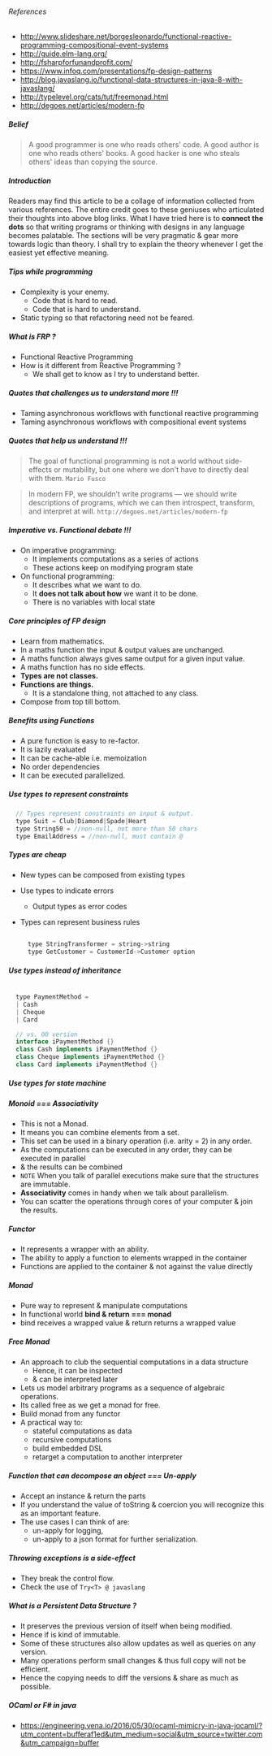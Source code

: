 ###### References
- http://www.slideshare.net/borgesleonardo/functional-reactive-programming-compositional-event-systems
- http://guide.elm-lang.org/
- http://fsharpforfunandprofit.com/
- https://www.infoq.com/presentations/fp-design-patterns
- http://blog.javaslang.io/functional-data-structures-in-java-8-with-javaslang/
- http://typelevel.org/cats/tut/freemonad.html
- http://degoes.net/articles/modern-fp



##### Belief
> A good programmer is one who reads others' code.
> A good author is one who reads others' books.
> A good hacker is one who steals others' ideas than copying the source.


##### Introduction
Readers may find this article to be a collage of information collected from
various references. The entire credit goes to these geniuses who articulated
their thoughts into above blog links. What I have tried here is to **connect the
dots** so that writing programs or thinking with designs in any language becomes
palatable. The sections will be very pragmatic & gear more towards logic than
theory. I shall try to explain the theory whenever I get the easiest yet effective
meaning.



##### Tips while programming
- Complexity is your enemy.
  - Code that is hard to read.
  - Code that is hard to understand.
- Static typing so that refactoring need not be feared.



##### What is FRP ?
- Functional Reactive Programming
- How is it different from  Reactive Programming ?
  - We shall get to know as I try to understand better.


##### Quotes that challenges us to understand more !!!
- Taming asynchronous workflows with functional reactive programming
- Taming asynchronous workflows with compositional event systems


##### Quotes that help us understand !!!

  > The goal of functional programming is not a world without side-effects or
  > mutability, but one where we don't have to directly deal with them.
  > ```Mario Fusco```


  > In modern FP, we shouldn’t write programs — we should write descriptions of
  > programs, which we can then introspect, transform, and interpret at will.
  > ```http://degoes.net/articles/modern-fp```


##### Imperative vs. Functional debate !!!
- On imperative programming:
  - It implements computations as a series of actions
  - These actions keep on modifying program state
- On functional programming:
  - It describes what we want to do.
  - It **does not talk about how** we want it to be done.
  - There is no variables with local state


##### Core principles of FP design
- Learn from mathematics.
- In a maths function the input & output values are unchanged.
- A maths function always gives same output for a given input value.
- A maths function has no side effects.
- **Types are not classes.**
- **Functions are things.**
  - It is a standalone thing, not attached to any class.
- Compose from top till bottom.


##### Benefits using Functions
- A pure function is easy to re-factor.
- It is lazily evaluated
- It can be cache-able i.e. memoization
- No order dependencies
- It can be executed parallelized.


##### Use types to **represent constraints**
```java
  // Types represent constraints on input & output.
  type Suit = Club|Diamond|Spade|Heart
  type String50 = //non-null, not more than 50 chars
  type EmailAddress = //non-null, must contain @
```

##### Types are cheap
- New types can be composed from existing types
- Use types to indicate errors
  - Output types as error codes
- Types can represent business rules

  ```java

    type StringTransformer = string->string
    type GetCustomer = CustomerId->Customer option

  ```

##### Use types instead of inheritance

  ```java

    type PaymentMethod =
    | Cash
    | Cheque
    | Card

    // vs. OO version
    interface iPaymentMethod {}
    class Cash implements iPaymentMethod {}
    class Cheque implements iPaymentMethod {}
    class Card implements iPaymentMethod {}
  ```

##### Use types for state machine


##### Monoid === Associativity
- This is not a Monad.
- It means you can combine elements from a set.
- This set can be used in a binary operation (i.e. arity = 2) in any order.
- As the computations can be executed in any order, they can be executed in parallel
- & the results can be combined
- ```NOTE``` When you talk of parallel executions make sure that the structures are immutable.
- **Associativity** comes in handy when we talk about parallelism.
- You can scatter the operations through cores of your computer & join the results.


##### Functor
- It represents a wrapper with an ability.
- The ability to apply a function to elements wrapped in the container
- Functions are applied to the container & not against the value directly


##### Monad
- Pure way to represent & manipulate computations
- In functional world **bind & return === monad**
- bind receives a wrapped value & return returns a wrapped value

##### Free Monad
- An approach to club the sequential computations in a data structure
  - Hence, it can be inspected
  - & can be interpreted later
- Lets us model arbitrary programs as a sequence of algebraic operations.
- Its called free as we get a monad for free.
- Build monad from any functor
- A practical way to:
  - stateful computations as data
  - recursive computations
  - build embedded DSL
  - retarget a computation to another interpreter




##### Function that can decompose an object === Un-apply
- Accept an instance & return the parts
- If you understand the value of toString & coercion you will recognize this as an important feature.
- The use cases I can think of are:
  - un-apply for logging,
  - un-apply to a json format for further serialization.


##### Throwing exceptions is a side-effect
- They break the control flow.
- Check the use of ```Try<T> @ javaslang```

##### What is a Persistent Data Structure ?
- It preserves the previous version of itself when being modified.
- Hence if is kind of immutable.
- Some of these structures also allow updates as well as queries on any version.
- Many operations perform small changes & thus full copy will not be efficient.
- Hence the copying needs to diff the versions & share as much as possible.


##### OCaml or F# in java
- https://engineering.vena.io/2016/05/30/ocaml-mimicry-in-java-jocaml/?utm_content=bufferaf1ed&utm_medium=social&utm_source=twitter.com&utm_campaign=buffer
